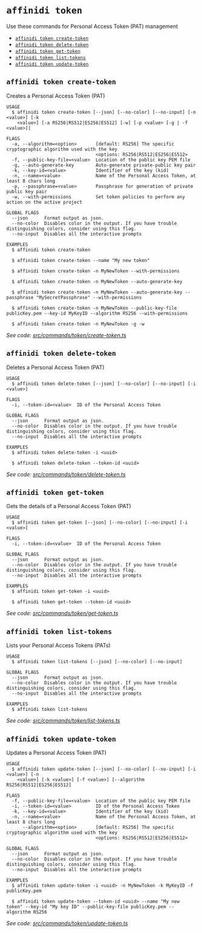 `affinidi token`
================

Use these commands for Personal Access Token (PAT) management

* [`affinidi token create-token`](#affinidi-token-create-token)
* [`affinidi token delete-token`](#affinidi-token-delete-token)
* [`affinidi token get-token`](#affinidi-token-get-token)
* [`affinidi token list-tokens`](#affinidi-token-list-tokens)
* [`affinidi token update-token`](#affinidi-token-update-token)

## `affinidi token create-token`

Creates a Personal Access Token (PAT)

```
USAGE
  $ affinidi token create-token [--json] [--no-color] [--no-input] [-n <value>] [-k
    <value>] [-a RS256|RS512|ES256|ES512] [-w] [-p <value> [-g | -f <value>]]

FLAGS
  -a, --algorithm=<option>       [default: RS256] The specific cryptographic algorithm used with the key
                                 <options: RS256|RS512|ES256|ES512>
  -f, --public-key-file=<value>  Location of the public key PEM file
  -g, --auto-generate-key        Auto-generate private-public key pair
  -k, --key-id=<value>           Identifier of the key (kid)
  -n, --name=<value>             Name of the Personal Access Token, at least 8 chars long
  -p, --passphrase=<value>       Passphrase for generation of private public key pair
  -w, --with-permissions         Set token policies to perform any action on the active project

GLOBAL FLAGS
  --json      Format output as json.
  --no-color  Disables color in the output. If you have trouble distinguishing colors, consider using this flag.
  --no-input  Disables all the interactive prompts

EXAMPLES
  $ affinidi token create-token

  $ affinidi token create-token --name "My new token"

  $ affinidi token create-token -n MyNewToken --with-permissions

  $ affinidi token create-token -n MyNewToken --auto-generate-key

  $ affinidi token create-token -n MyNewToken --auto-generate-key --passphrase "MySecretPassphrase" --with-permissions

  $ affinidi token create-token -n MyNewToken --public-key-file publicKey.pem --key-id MyKeyID --algorithm RS256 --with-permissions

  $ affinidi token create-token -n MyNewToken -g -w
```

_See code: [src/commands/token/create-token.ts](https://github.com/affinidi/affinidi-cli/blob/v2.7.0/src/commands/token/create-token.ts)_

## `affinidi token delete-token`

Deletes a Personal Access Token (PAT)

```
USAGE
  $ affinidi token delete-token [--json] [--no-color] [--no-input] [-i <value>]

FLAGS
  -i, --token-id=<value>  ID of the Personal Access Token

GLOBAL FLAGS
  --json      Format output as json.
  --no-color  Disables color in the output. If you have trouble distinguishing colors, consider using this flag.
  --no-input  Disables all the interactive prompts

EXAMPLES
  $ affinidi token delete-token -i <uuid>

  $ affinidi token delete-token --token-id <uuid>
```

_See code: [src/commands/token/delete-token.ts](https://github.com/affinidi/affinidi-cli/blob/v2.7.0/src/commands/token/delete-token.ts)_

## `affinidi token get-token`

Gets the details of a Personal Access Token (PAT)

```
USAGE
  $ affinidi token get-token [--json] [--no-color] [--no-input] [-i <value>]

FLAGS
  -i, --token-id=<value>  ID of the Personal Access Token

GLOBAL FLAGS
  --json      Format output as json.
  --no-color  Disables color in the output. If you have trouble distinguishing colors, consider using this flag.
  --no-input  Disables all the interactive prompts

EXAMPLES
  $ affinidi token get-token -i <uuid>

  $ affinidi token get-token --token-id <uuid>
```

_See code: [src/commands/token/get-token.ts](https://github.com/affinidi/affinidi-cli/blob/v2.7.0/src/commands/token/get-token.ts)_

## `affinidi token list-tokens`

Lists your Personal Access Tokens (PATs)

```
USAGE
  $ affinidi token list-tokens [--json] [--no-color] [--no-input]

GLOBAL FLAGS
  --json      Format output as json.
  --no-color  Disables color in the output. If you have trouble distinguishing colors, consider using this flag.
  --no-input  Disables all the interactive prompts

EXAMPLES
  $ affinidi token list-tokens
```

_See code: [src/commands/token/list-tokens.ts](https://github.com/affinidi/affinidi-cli/blob/v2.7.0/src/commands/token/list-tokens.ts)_

## `affinidi token update-token`

Updates a Personal Access Token (PAT)

```
USAGE
  $ affinidi token update-token [--json] [--no-color] [--no-input] [-i <value>] [-n
    <value>] [-k <value>] [-f <value>] [--algorithm RS256|RS512|ES256|ES512]

FLAGS
  -f, --public-key-file=<value>  Location of the public key PEM file
  -i, --token-id=<value>         ID of the Personal Access Token
  -k, --key-id=<value>           Identifier of the key (kid)
  -n, --name=<value>             Name of the Personal Access Token, at least 8 chars long
      --algorithm=<option>       [default: RS256] The specific cryptographic algorithm used with the key
                                 <options: RS256|RS512|ES256|ES512>

GLOBAL FLAGS
  --json      Format output as json.
  --no-color  Disables color in the output. If you have trouble distinguishing colors, consider using this flag.
  --no-input  Disables all the interactive prompts

EXAMPLES
  $ affinidi token update-token -i <uuid> -n MyNewToken -k MyKeyID -f publicKey.pem

  $ affinidi token update-token --token-id <uuid> --name "My new token" --key-id "My key ID" --public-key-file publicKey.pem --algorithm RS256
```

_See code: [src/commands/token/update-token.ts](https://github.com/affinidi/affinidi-cli/blob/v2.7.0/src/commands/token/update-token.ts)_
